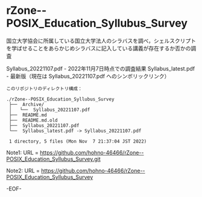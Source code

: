 # rZone--POSIX_Education_Syllubus_Survey

国立大学協会に所属している国立大学法人のシラバスを調べ，シェルスクリプトを学ばせることをあらかじめシラバスに記入している講義が存在するか否かの調査

Syllabus_20221107.pdf - 2022年11月7日時点での調査結果
Syllabus_latest.pdf   - 最新版（現在は Syllabus_20221107.pdf へのシンボリックリンク）

    このリポジトリのディレクトリ構成：

    ./rZone--POSIX_Education_Syllubus_Survey
     ├──  Archive/
     │   └──  Syllabus_20221107.pdf
     ├──  README.md
     ├──  README.md.old
     ├──  Syllabus_20221107.pdf
     └──  Syllabus_latest.pdf -> Syllabus_20221107.pdf
     
     1 directory, 5 files (Mon Nov  7 21:37:04 JST 2022)


Note1: URL = https://github.com/hohno-46466/rZone--POSIX_Education_Syllubus_Survey.git

Note2: URL = https://github.com/hohno-46466/rZone--POSIX_Education_Syllubus_Survey

-EOF-
